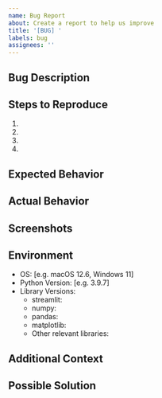 ```yaml
---
name: Bug Report
about: Create a report to help us improve
title: '[BUG] '
labels: bug
assignees: ''
---
```


## Bug Description
<!-- A clear and concise description of what the bug is -->

## Steps to Reproduce
<!-- Steps to reproduce the behavior -->
1. 
2. 
3. 
4. 

## Expected Behavior
<!-- A clear and concise description of what you expected to happen -->

## Actual Behavior
<!-- A clear and concise description of what actually happened -->

## Screenshots
<!-- If applicable, add screenshots to help explain your problem -->

## Environment
<!-- Please complete the following information -->
- OS: [e.g. macOS 12.6, Windows 11]
- Python Version: [e.g. 3.9.7]
- Library Versions:
  - streamlit: 
  - numpy: 
  - pandas: 
  - matplotlib: 
  - Other relevant libraries:

## Additional Context
<!-- Add any other context about the problem here -->

## Possible Solution
<!-- If you have suggestions on a fix for the bug, please describe -->
